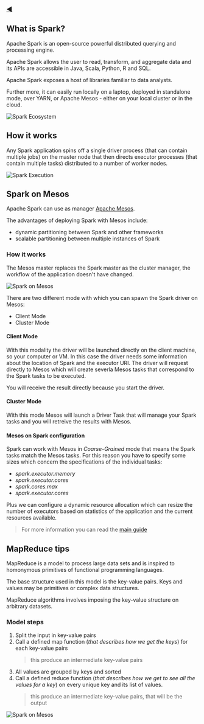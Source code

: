 ### [◀](/SOSC-2018)

## What is Spark?

Apache Spark is an open-source powerful distributed querying and processing engine.

Apache Spark allows the user to read, transform, and aggregate data and its APIs are accessible
in Java, Scala, Python, R and SQL.

Apache Spark exposes a host of libraries familiar to data analysts.

Further more, it can easily run locally on a laptop, deployed in
standalone mode, over YARN, or Apache Mesos - either on your local cluster or
in the cloud.

![Spark Ecosystem](/img/spark_ecosystem.png)

## How it works

Any Spark application spins off a single driver process (that can contain multiple
jobs) on the master node that then directs executor processes (that contain multiple
tasks) distributed to a number of worker nodes.

![Spark Execution](/img/spark_execution.png)

## Spark on Mesos

Apache Spark can use as manager [Apache Mesos](http://mesos.apache.org/).

The advantages of deploying Spark with Mesos include:

* dynamic partitioning between Spark and other frameworks
* scalable partitioning between multiple instances of Spark

### How it works

The Mesos master replaces the Spark master as the cluster manager, the workflow of the application doesn't have changed.

![Spark on Mesos](/img/cluster-overview.png)

There are two different mode with which you can spawn the Spark driver on Mesos:

- Client Mode
- Cluster Mode

#### Client Mode

With this modality the driver will be launched directly on the client machine, so your computer or VM. In this case the driver needs some information about the location of Spark and the executor URI. The driver will request directly to Mesos which will create severla Mesos tasks that correspond to the Spark tasks to be executed.

You will receive the result directly because you start the driver.

#### Cluster Mode

With this mode Mesos will launch a Driver Task that will manage your Spark tasks and you will retreive the results with Mesos.

#### Mesos on Spark configuration

Spark can work with Mesos in _Coarse-Grained_ mode that means the Spark tasks match the Mesos tasks. For this reason you have to specify some sizes which concern the specifications of the individual tasks:

- _spark.executor.memory_
- _spark.executor.cores_
- _spark.cores.max_
- _spark.executor.cores_

Plus we can configure a dynamic resource allocation which can resize the number of executors based on statistics of the application and the current resources available.

> For more information you can read the [main guide](https://spark.apache.org/docs/latest/running-on-mesos.html)

## MapReduce tips

MapReduce is a model to process large data sets and is inspired to homonymous primitives of functional programming languages.

The base structure used in this model is the key-value pairs. Keys and values may be primitives or complex data structures.

MapReduce algorithms involves imposing the key-value structure on arbitrary datasets.

### Model steps

1. Split the input in key-value pairs
2. Call a defined map function (_that describes how we get the keys_) for each key-value pairs 
    > this produce an intermediate key-value pairs
3. All values are grouped by keys and sorted
4. Call a defined reduce function (_that describes how we get to see all the values for a key_) on every unique key and its list of values.
    > this produce an intermediate key-value pairs, that will be the output

![Spark on Mesos](/img/mapreduce_example.png)